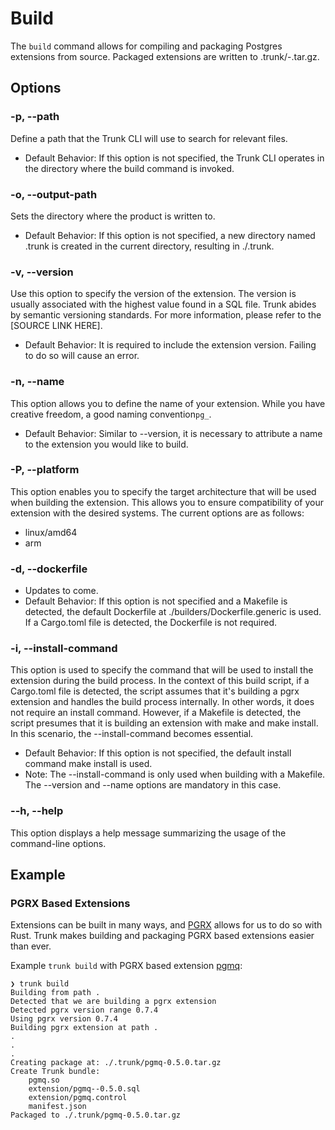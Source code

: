 # Build

The `build` command allows for compiling and packaging Postgres extensions from source. Packaged extensions are written to .trunk/<extension-name>-<extension-version>.tar.gz.

## Options
### -p, --path
Define a path that the Trunk CLI will use to search for relevant files.

- Default Behavior: If this option is not specified, the Trunk CLI operates in the directory where the build command is invoked.

### -o, --output-path
Sets the directory where the product is written to.

- Default Behavior: If this option is not specified, a new directory named .trunk is created in the current directory, resulting in ./.trunk.

### -v, --version
Use this option to specify the version of the extension. The version is usually associated with the highest value found in a SQL file. Trunk abides by semantic versioning standards. For more information, please refer to the [SOURCE LINK HERE].

- Default Behavior: It is required to include the extension version. Failing to do so will cause an error.

### -n, --name
This option allows you to define the name of your extension. While you have creative freedom, a good naming convention`pg_`.

- Default Behavior: Similar to --version, it is necessary to attribute a name to the extension you would like to build.

### -P, --platform
This option enables you to specify the target architecture that will be used when building the extension. This allows you to ensure compatibility of your extension with the desired systems. The current options are as follows:

- linux/amd64
- arm

### -d, --dockerfile

- Updates to come.
- Default Behavior: If this option is not specified and a Makefile is detected, the default Dockerfile at ./builders/Dockerfile.generic is used. If a Cargo.toml file is detected, the Dockerfile is not required. 

### -i, --install-command
This option is used to specify the command that will be used to install the extension during the build process. In the context of this build script, if a Cargo.toml file is detected, the script assumes that it's building a pgrx extension and handles the build process internally. In other words, it does not require an install command. However, if a Makefile is detected, the script presumes that it is building an extension with make and make install. In this scenario, the --install-command becomes essential.

- Default Behavior: If this option is not specified, the default install command make install is used.
- Note: The --install-command is only used when building with a Makefile. The --version and --name options are mandatory in this case.

### --h, --help
This option displays a help message summarizing the usage of the command-line options.


## Example

### PGRX Based Extensions
Extensions can be built in many ways, and [PGRX](https://github.com/tcdi/pgrx) allows for us to do so with Rust.
Trunk makes building and packaging PGRX based extensions easier than ever.

Example `trunk build` with PGRX based extension
[pgmq](https://github.com/CoreDB-io/coredb/tree/main/pgmq/extension):
```shell
❯ trunk build
Building from path .
Detected that we are building a pgrx extension
Detected pgrx version range 0.7.4
Using pgrx version 0.7.4
Building pgrx extension at path .
.
.
.
Creating package at: ./.trunk/pgmq-0.5.0.tar.gz
Create Trunk bundle:
	pgmq.so
	extension/pgmq--0.5.0.sql
	extension/pgmq.control
	manifest.json
Packaged to ./.trunk/pgmq-0.5.0.tar.gz
```
